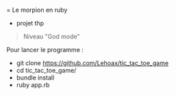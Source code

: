 = Le morpion en ruby  
- projet thp 


> Niveau "God mode"

Pour lancer le programme :

* git clone https://github.com/Lehoax/tic_tac_toe_game
* cd tic_tac_toe_game/  
* bundle install  
* ruby app.rb  
